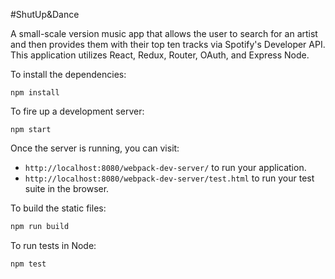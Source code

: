 #ShutUp&Dance

A small-scale version music app that allows the user to search for an artist and then provides them with their top ten tracks via Spotify's Developer API. This application utilizes React, Redux, Router, OAuth, and Express Node.

To install the dependencies:

```
npm install
```

To fire up a development server:

```
npm start
```

Once the server is running, you can visit:

* `http://localhost:8080/webpack-dev-server/` to run your application.
* `http://localhost:8080/webpack-dev-server/test.html` to run your test suite in the browser.

To build the static files:

```js
npm run build
```


To run tests in Node:

```js
npm test
```
